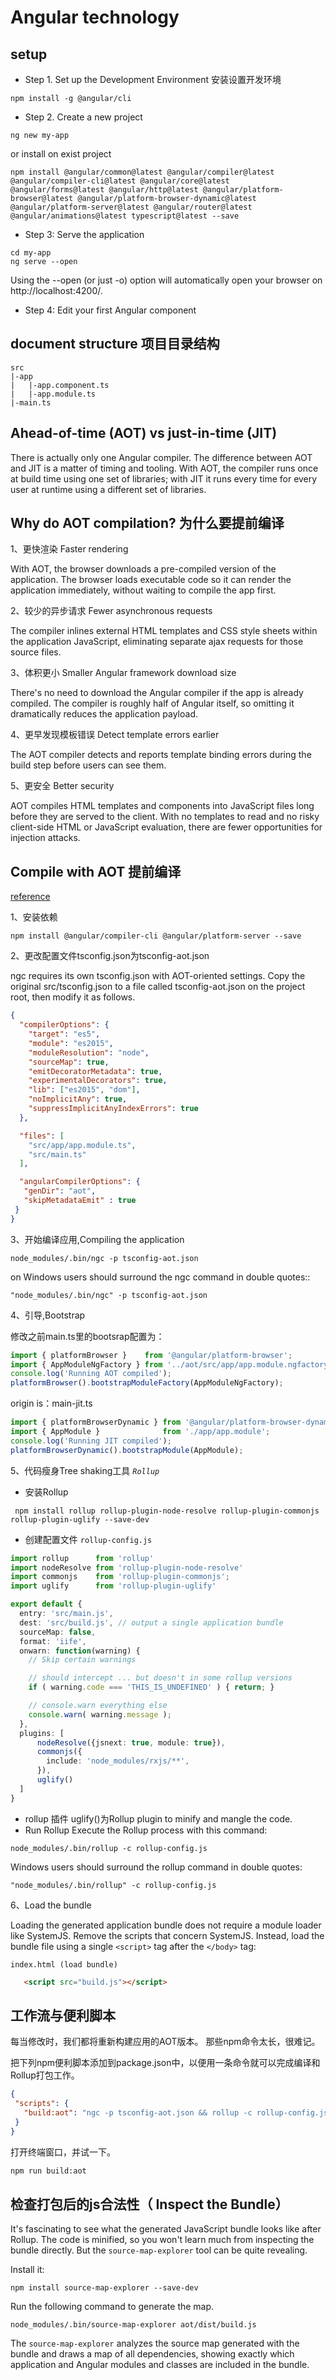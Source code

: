 # Angular technology

## setup

- Step 1. Set up the Development Environment 安装设置开发环境

```npm
npm install -g @angular/cli
```

- Step 2. Create a new project

```npm
ng new my-app
```

or install on exist project

```npm
npm install @angular/common@latest @angular/compiler@latest @angular/compiler-cli@latest @angular/core@latest @angular/forms@latest @angular/http@latest @angular/platform-browser@latest @angular/platform-browser-dynamic@latest @angular/platform-server@latest @angular/router@latest @angular/animations@latest typescript@latest --save
```

- Step 3: Serve the application

```npm
cd my-app
ng serve --open
```

Using the --open (or just -o) option will automatically open your
browser on http://localhost:4200/.
- Step 4: Edit your first Angular component

## document structure 项目目录结构

```angular2html
src
|-app
|   |-app.component.ts
|   |-app.module.ts
|-main.ts
```

## Ahead-of-time (AOT) vs just-in-time (JIT)

There is actually only one Angular compiler. The difference between AOT
and JIT is a matter of timing and tooling. With AOT, the compiler runs
once at build time using one set of libraries; with JIT it runs every
time for every user at runtime using a different set of libraries.

## Why do AOT compilation? 为什么要提前编译

1、更快渲染 Faster rendering

With AOT, the browser downloads a pre-compiled version of the
application. The browser loads executable code so it can render the
application immediately, without waiting to compile the app first.

2、较少的异步请求 Fewer asynchronous requests

The compiler inlines external HTML templates and CSS style sheets within
the application JavaScript, eliminating separate ajax requests for those
source files.

3、体积更小 Smaller Angular framework download size

There's no need to download the Angular compiler if the app is already
compiled. The compiler is roughly half of Angular itself, so omitting it
dramatically reduces the application payload.

4、更早发现模板错误 Detect template errors earlier

The AOT compiler detects and reports template binding errors during the
build step before users can see them.

5、更安全 Better security

AOT compiles HTML templates and components into JavaScript files long
before they are served to the client. With no templates to read and no
risky client-side HTML or JavaScript evaluation, there are fewer
opportunities for injection attacks.

## Compile with AOT 提前编译

[reference](https://angular.io/docs/ts/latest/cookbook/aot-compiler.html)

1、安装依赖

```npm
npm install @angular/compiler-cli @angular/platform-server --save
```

2、更改配置文件tsconfig.json为tsconfig-aot.json

ngc requires its own tsconfig.json with AOT-oriented settings. Copy the
original src/tsconfig.json to a file called tsconfig-aot.json on the
project root, then modify it as follows.

```json
{
  "compilerOptions": {
    "target": "es5",
    "module": "es2015",
    "moduleResolution": "node",
    "sourceMap": true,
    "emitDecoratorMetadata": true,
    "experimentalDecorators": true,
    "lib": ["es2015", "dom"],
    "noImplicitAny": true,
    "suppressImplicitAnyIndexErrors": true
  },

  "files": [
    "src/app/app.module.ts",
    "src/main.ts"
  ],

  "angularCompilerOptions": {
   "genDir": "aot",
   "skipMetadataEmit" : true
 }
}

```

3、开始编译应用,Compiling the application

```npm
node_modules/.bin/ngc -p tsconfig-aot.json
```

on Windows users should surround the ngc command in double quotes::

```npm
"node_modules/.bin/ngc" -p tsconfig-aot.json
```

4、引导,Bootstrap

修改之前main.ts里的bootsrap配置为：

```typescript
import { platformBrowser }    from '@angular/platform-browser';
import { AppModuleNgFactory } from '../aot/src/app/app.module.ngfactory';
console.log('Running AOT compiled');
platformBrowser().bootstrapModuleFactory(AppModuleNgFactory);
```

origin is：main-jit.ts

```typescript
import { platformBrowserDynamic } from '@angular/platform-browser-dynamic';
import { AppModule }              from './app/app.module';
console.log('Running JIT compiled');
platformBrowserDynamic().bootstrapModule(AppModule);
```

5、代码瘦身Tree shaking工具 _`Rollup`_

- 安装Rollup

```npm
 npm install rollup rollup-plugin-node-resolve rollup-plugin-commonjs rollup-plugin-uglify --save-dev
```

- 创建配置文件 `rollup-config.js`

```typescript
import rollup      from 'rollup'
import nodeResolve from 'rollup-plugin-node-resolve'
import commonjs    from 'rollup-plugin-commonjs';
import uglify      from 'rollup-plugin-uglify'

export default {
  entry: 'src/main.js',
  dest: 'src/build.js', // output a single application bundle
  sourceMap: false,
  format: 'iife',
  onwarn: function(warning) {
    // Skip certain warnings

    // should intercept ... but doesn't in some rollup versions
    if ( warning.code === 'THIS_IS_UNDEFINED' ) { return; }

    // console.warn everything else
    console.warn( warning.message );
  },
  plugins: [
      nodeResolve({jsnext: true, module: true}),
      commonjs({
        include: 'node_modules/rxjs/**',
      }),
      uglify()
  ]
}
```

- rollup 插件 uglify()为Rollup plugin to minify and mangle the code.
- Run Rollup Execute the Rollup process with this command:

```npm
node_modules/.bin/rollup -c rollup-config.js
```

Windows users should surround the rollup command in double quotes:
```npm
"node_modules/.bin/rollup" -c rollup-config.js
```

6、Load the bundle

Loading the generated application bundle does not require a module
loader like SystemJS. Remove the scripts that concern SystemJS. Instead,
load the bundle file using a single `<script>` tag after the `</body>`
tag:

`index.html (load bundle)`

```html
   <script src="build.js"></script>
```
## 工作流与便利脚本
   
   每当修改时，我们都将重新构建应用的AOT版本。 那些npm命令太长，很难记。
   
   把下列npm便利脚本添加到package.json中，以便用一条命令就可以完成编译和Rollup打包工作。
```json
{
 "scripts": {
   "build:aot": "ngc -p tsconfig-aot.json && rollup -c rollup-config.js"
 }
}

```
   打开终端窗口，并试一下。
```cmd
npm run build:aot
```
   
## 检查打包后的js合法性（ Inspect the Bundle）
It's fascinating to see what the generated JavaScript bundle looks like after Rollup.
The code is minified, so you won't learn much from inspecting the bundle directly.
 But the `source-map-explorer` tool can be quite revealing.

Install it:

```npm
npm install source-map-explorer --save-dev
```
Run the following command to generate the map.

```npm
node_modules/.bin/source-map-explorer aot/dist/build.js
```
The `source-map-explorer` analyzes the source map generated with the bundle
and draws a map of all dependencies, showing exactly which application and
Angular modules and classes are included in the bundle.
